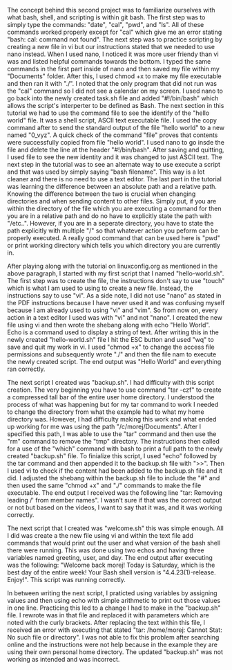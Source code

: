 The concept behind this second project was to familiarize ourselves with what bash, shell, and scripting is within git bash. The first step was to simply type the commands: "date", "cal", "pwd", and "ls". All of these commands worked properly except for "cal" which give me an error stating "bash: cal: command not found". The next step was to practice scripting by creating a new file in vi but our instructions stated that we needed to use nano instead. When I used nano, I noticed it was more user friendy than vi was and listed helpful commands towards the bottom. I typed the same commands in the first part inside of nano and then saved my file within my "Documents" folder. After this, I used chmod +x to make my file executable and then ran it with "./". I noted that the only program that did not run was the "cal" command so I did not see a calendar on my screen. I used nano to go back into the newly created task.sh file and added "#!/bin/bash" which allows the script's interperter to be defined as Bash. The next section in this tutorial we had to use the command file to see the identify of the "hello world" file. It was a shell script, ASCII text executable file. I used the copy command after to send the standard output of the file "hello world" to a new named "0_vyz". A quick check of the command "file" proves that contents were successfully copied from file "hello world". I used nano to go insde the file and delete the line at the header "#!/bin/bash". After saving and quitting, I used file to see the new identity and it was changed to just ASCII text. The next step in the tutorial was to see an alternate way to use execute a script and that was used by simply saying "bash filename". This way is a lot cleaner and there is no need to use a text editor. The last part in the tutorial was learning the difference between an absolute path and a relative path. Knowing the difference between the two is crucial when changing directories and when sending content to other files. Simply put, if you are within the directory of the file which you are executing a command for then you are in a relative path and do no have to explicitly state the path with "/etc..". However, if you are in a seperate directory, you have to state the path explicitly with multiple "/" so that whatever action you peform can be properly executed. A really good command that can be used here is "pwd" or print working directory which tells you which directory you are currently in.

After playing along with the tutorial on linuxconfig.org as mentioned in the above paragraph, I started with my first script that I named "hello-world.sh". The first step was to create the file, the instructions don't say to use "touch" which is what I am used to using to create a new file. Instead, the instructions say to use "vi". As a side note, I did not use "nano" as stated in the PDF instructions because I have never used it and was confusing myself because I am already used to using "vi" and "vim". So from now on, every action in a text editor I used was with "vi" and not "nano". I created the new file using vi and then wrote the shebang along with echo "Hello World". Echo is a command used to display a string of text. After writing this in the newly created "hello-world.sh" file I hit the ESC button and used "wq" to save and quit my work in vi. I used "chmod +x" to change the access file permissions and subsequently wrote "./" and then the file nam to execute the newly created script. The end output was "Hello World" and everything ran correctly. 

The next script I created was "backup.sh". I had difficulty with this script creation. The very beginning you have to use command "tar -czf" to create a compressed tall bar of the entire user home directory. I understood the process of what was happening but for my tar command to work I needed to change the directory from what the example had to what my home directory was. However, I had difficulty making this work and what ended up working for me was using the path "/c/morej/Documents". After I specified this path, I was able to use the "tar" command and then use the "rm" command to remove the "tmp" directory. The instructions then called for a use of the "which" command with bash to print a full path to the newly created "backup.sh" file. To finialize this script, I used "echo" followed by the tar command and then appended it to the backup.sh file with ">>". Then I used vi to check if the content had been added to the backup.sh file and it did. I adjusted the shebang within the backup.sh file to include the "#" and then used the same "chmod +x" and "./" commands to make the file executable. The end output I received was the following line "tar: Removing leading /' from member names". I wasn't sure if that was the correct output or not but based on the videos, I want to say that it was, and it was working correctly. 

The next script that I created was "welcome.sh" this was simple enough. All I did was create a the new file using vi and within the text file add commands that would print out the user and what version of the bash shell there were running. This was done using two echos and having three variables named greeting, user, and day. The end output after executing was the following: "Welcome back morej! Today is Saturday, which is the best day of the entire week! Your Bash shell version is "4.4.23(1)-release. Enjoy!". This script was running correctly.

In between writing the next script, I praticted using variables by assigning values and then using echo with simple arithmetic to print out those values in one line. Practicing this led to a change I had to make in the "backup.sh" file. I rewrote was in that file and replaced it with parameters which are noted with the curly brackets. After replacing the text within this file, I received an error with executing that stated "tar: /home/morej: Cannot Stat: No such file or directory". I was not able to fix this problem after searching online and the instructions were not help because in the example they are using their own personal home directory. The updated "backup.sh" was not working as intended and was incorrect. 


